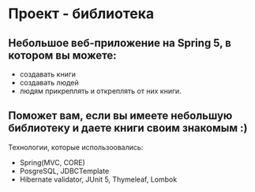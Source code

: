 # Проект - библиотека

## Небольшое веб-приложение на Spring 5, в котором вы можете:
  * создавать книги
  * создавать людей
  * людям прикреплять и откреплять от них книги.

## Поможет вам, если вы имеете небольшую библиотеку и даете книги своим знакомым :)

Технологии, которые использоовались:
  * Spring(MVC, CORE)
  * PosgreSQL, JDBCTemplate
  * Hibernate validator, JUnit 5, Thymeleaf, Lombok
